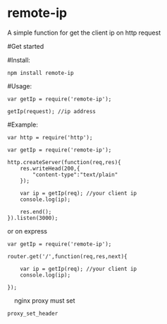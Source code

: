 # remote-ip

A simple function for get the client ip on http request

#Get started


#Install:

    npm install remote-ip


#Usage:

    var getIp = require('remote-ip');
    
    getIp(request); //ip address
    
    
#Example:

    var http = require('http');
    
    var getIp = require('remote-ip');

    http.createServer(function(req,res){
        res.writeHead(200,{
            "content-type":"text/plain"
        });
        
        var ip = getIp(req); //your client ip
        console.log(ip);
        
        res.end();
    }).listen(3000);
    
or on express
    
    var getIp = require('remote-ip');
    
    router.get('/',function(req,res,next){
        
        var ip = getIp(req); //your client ip
        console.log(ip);
        
    });
    
    
nginx proxy must set

    proxy_set_header
    
